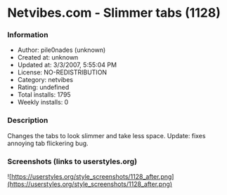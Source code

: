 # Netvibes.com - Slimmer tabs (1128)

### Information
- Author: pile0nades (unknown)
- Created at: unknown
- Updated at: 3/3/2007, 5:55:04 PM
- License: NO-REDISTRIBUTION
- Category: netvibes
- Rating: undefined
- Total installs: 1795
- Weekly installs: 0


### Description
Changes the tabs to look slimmer and take less space. Update: fixes annoying tab flickering bug.


### Screenshots (links to userstyles.org)
![https://userstyles.org/style_screenshots/1128_after.png](https://userstyles.org/style_screenshots/1128_after.png)


